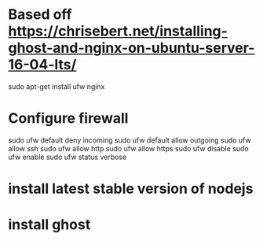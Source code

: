 # Based off https://chrisebert.net/installing-ghost-and-nginx-on-ubuntu-server-16-04-lts/

sudo apt-get install ufw nginx

# Configure firewall
sudo ufw default deny incoming
sudo ufw default allow outgoing
sudo ufw allow ssh
sudo ufw allow http
sudo ufw allow https
sudo ufw disable
sudo ufw enable
sudo ufw status verbose

# install latest stable version of nodejs
# install ghost